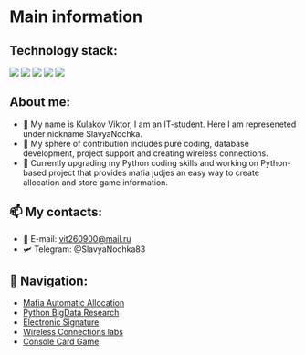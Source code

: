 # Main information

## Technology stack:

<img src="https://img.shields.io/badge/Python-3776AB?style=for-the-badge&logo=Python&logoColor=black"/> <img src="https://img.shields.io/badge/C++-00599C?style=for-the-badge&logo=C++&logoColor=black"/> <img src="https://img.shields.io/badge/PostgreSQL-4169E1?style=for-the-badge&logo=PostgreSQL&logoColor=black"/> <img src="https://img.shields.io/badge/Docker-2496ED?style=for-the-badge&logo=Docker&logoColor=black"/>  <img src="https://img.shields.io/badge/Linux-FCC624?style=for-the-badge&logo=Linux&logoColor=black"/> 

## About me:
- 👋 My name is Kulakov Viktor, I am an IT-student. Here I am represeneted under nickname SlavyaNochka.
- 👀 My sphere of contribution includes pure coding, database development, project support and creating wireless connections.
- 🌱 Currently upgrading my Python coding skills and working on Python-based project that provides mafia judjes an easy way to create allocation and store game information.

## 📫 My contacts:
- 📧 E-mail: vit260900@mail.ru
- 🛩️ Telegram: @SlavyaNochka83

## 🧭 Navigation:
- [Mafia Automatic Allocation](https://github.com/SlavyaNochka/mafia-allocation)
- [Python BigData Research](https://github.com/SlavyaNochka/big_data_python)
- [Electronic Signature](https://github.com/SlavyaNochka/electronic_signature)
- [Wireless Connections labs](https://github.com/SlavyaNochka/wireless_connections)
- [Console Card Game](https://github.com/SlavyaNochka/basic_card_game)

